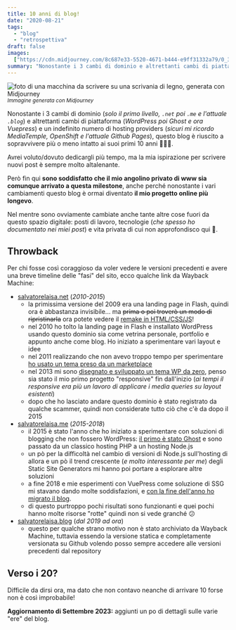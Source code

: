 ```yaml
---
title: 10 anni di blog!
date: "2020-08-21"
tags:
  - "blog"
  - "retrospettiva"
draft: false
images:
  ["https://cdn.midjourney.com/8c687e33-5520-4671-b444-e9ff31332a79/0_3.png"]
summary: "Nonostante i 3 cambi di dominio e altrettanti cambi di piattaforma e un indefinito numero di hosting providers, questo blog è riuscito a sopravvivere più o meno intatto ai suoi primi 10 anni 🥳🎊🎉."
---
```


![foto di una macchina da scrivere su una scrivania di legno, generata con Midjourney](https://cdn.midjourney.com/8c687e33-5520-4671-b444-e9ff31332a79/0_3.png)<small>_Immagine generata con Midjourney_</small>

Nonostante i 3 cambi di dominio (_solo il primo livello, `.net` poi `.me` e l'attuale `.blog`_) e altrettanti cambi di piattaforma (_WordPress poi Ghost e ora Vuepress_) e un indefinito numero di hosting providers (_sicuri mi ricordo MediaTemple, OpenShift e l'attuale Github Pages_), questo blog è riuscito a sopravvivere più o meno intatto ai suoi primi 10 anni 🥳🎊🎉.

Avrei voluto/dovuto dedicargli più tempo, ma la mia ispirazione per scrivere nuovi post è sempre molto altalenante.

Però fin qui **sono soddisfatto che il mio angolino privato di www sia comunque arrivato a questa milestone**, anche perché nonostante i vari cambiamenti questo blog è ormai diventato **il mio progetto online più longevo**.

Nel mentre sono ovviamente cambiate anche tante altre cose fuori da questo spazio digitale: posti di lavoro, tecnologie (_che spesso ho documentato nei miei post_) e vita privata di cui non approfondisco qui 🙂.

## Throwback

Per chi fosse così coraggioso da voler vedere le versioni precedenti e avere una breve timeline delle "fasi" del sito, ecco qualche link da Wayback Machine:

- [salvatorelaisa.net](https://web.archive.org/web/20210615000000*/salvatorelaisa.net) (_2010-2015_)
  - la primissima versione del 2009 era una landing page in Flash, quindi ora è abbastanza invisibile... ma <del>prima o poi troverò un modo di ripristinarla</del> ora potete vedere il [remake in HTML/CSS/JS](https://moebiusmania.github.io/sl-landingpage-2009/)!
  - nel 2010 ho tolto la landing page in Flash e installato WordPress usando questo dominio sia come vetrina personale, portfolio e appunto anche come blog. Ho iniziato a sperimentare vari layout e idee
  - nel 2011 realizzando che non avevo troppo tempo per sperimentare [ho usato un tema preso da un marketplace](/post/tempo-di-2-0)
  - nel 2013 mi sono [disegnato e sviluppato un tema WP da zero](https://github.com/moebiusmania/InteractiveDesigner), penso sia stato il mio primo progetto "responsive" fin dall'inizio (_ai tempi il responsive era più un lavoro di applicare i media queries su layout esistenti_)
  - dopo che ho lasciato andare questo dominio è stato registrato da qualche scammer, quindi non considerate tutto ciò che c'è da dopo il 2015
- [salvatorelaisa.me](https://web.archive.org/web/20160801000000*/salvatorelaisa.me) (_2015-2018_)
  - il 2015 è stato l'anno che ho iniziato a sperimentare con soluzioni di blogging che non fossero WordPress: [il primo è stato Ghost](/post/powered-by-ghost) e sono passato da un classico hosting PHP a un hosting Node.js
  - un pò per la difficoltà nel cambio di versioni di Node.js sull'hosting di allora e un pò il trend crescente (_e molto interessante per me_) degli Static Site Generators mi hanno poi portare a esplorare altre soluzioni
  - a fine 2018 e mie esperimenti con VuePress come soluzione di SSG mi stavano dando molte soddisfazioni, e [con la fine dell'anno ho migrato il blog](/post/welcome-back).
  - di questo purtroppo pochi risultati sono funzionanti e quei pochi hanno molte risorse "rotte" quindi non si vede granché 😕
- [salvatorelaisa.blog](https://github.com/moebiusmania/salvatorelaisa.blog/commits/main) (_dal 2019 ad ora_)
  - questo per qualche strano motivo non è stato archiviato da Wayback Machine, tuttavia essendo la versione statica e completamente versionata su Github volendo posso sempre accedere alle versioni precedenti dal repository

## Verso i 20?

Difficile da dirsi ora, ma dato che non contavo neanche di arrivare 10 forse non è così improbabile!

**Aggiornamento di Settembre 2023:** aggiunti un po di dettagli sulle varie "ere" del blog.
